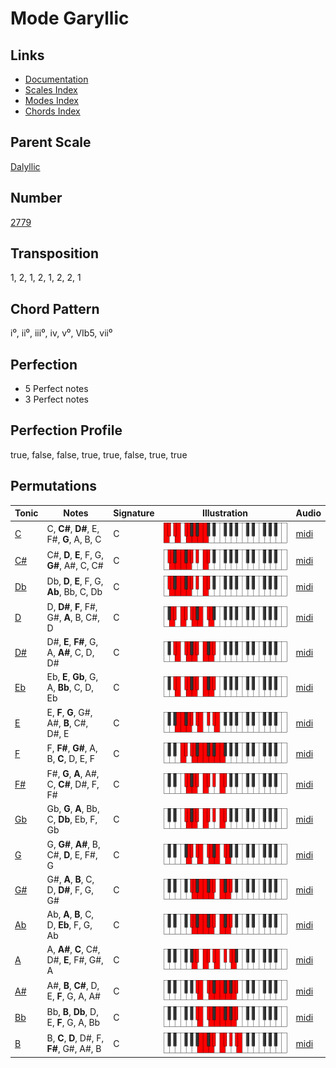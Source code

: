# Mode Garyllic

## Links

- [Documentation](README.md)
- [Scales Index](Scales.md)
- [Modes Index](Modes.md)
- [Chords Index](Chords.md)

## Parent Scale

[Dalyllic](ScaleDalyllic.md)

## Number

[2779](https://ianring.com/musictheory/scales/2779)

## Transposition

1, 2, 1, 2, 1, 2, 2, 1

## Chord Pattern

i⁰, ii⁰, iii⁰, iv, v⁰, VIb5, vii⁰

## Perfection

- 5 Perfect notes
- 3 Perfect notes

## Perfection Profile

true, false, false, true, true, false, true, true

## Permutations

| Tonic | Notes | Signature | Illustration | Audio |
|-------|-------|-----------|--------------|-------|
| [C](ModeCNaturalGaryllic.md) | C, **C#**, **D#**, E, F#, **G**, A, B, C | C | ![CNaturalGaryllic](ModeCNaturalGaryllic.png) | [midi](https://github.com/edipermadi/music/blob/main/docs/ModeCNaturalGaryllic.mid?raw=true) |
| [C#](ModeCSharpGaryllic.md) | C#, **D**, **E**, F, G, **G#**, A#, C, C# | C | ![CSharpGaryllic](ModeCSharpGaryllic.png) | [midi](https://github.com/edipermadi/music/blob/main/docs/ModeCSharpGaryllic.mid?raw=true) |
| [Db](ModeDFlatGaryllic.md) | Db, **D**, **E**, F, G, **Ab**, Bb, C, Db | C | ![DFlatGaryllic](ModeDFlatGaryllic.png) | [midi](https://github.com/edipermadi/music/blob/main/docs/ModeDFlatGaryllic.mid?raw=true) |
| [D](ModeDNaturalGaryllic.md) | D, **D#**, **F**, F#, G#, **A**, B, C#, D | C | ![DNaturalGaryllic](ModeDNaturalGaryllic.png) | [midi](https://github.com/edipermadi/music/blob/main/docs/ModeDNaturalGaryllic.mid?raw=true) |
| [D#](ModeDSharpGaryllic.md) | D#, **E**, **F#**, G, A, **A#**, C, D, D# | C | ![DSharpGaryllic](ModeDSharpGaryllic.png) | [midi](https://github.com/edipermadi/music/blob/main/docs/ModeDSharpGaryllic.mid?raw=true) |
| [Eb](ModeEFlatGaryllic.md) | Eb, **E**, **Gb**, G, A, **Bb**, C, D, Eb | C | ![EFlatGaryllic](ModeEFlatGaryllic.png) | [midi](https://github.com/edipermadi/music/blob/main/docs/ModeEFlatGaryllic.mid?raw=true) |
| [E](ModeENaturalGaryllic.md) | E, **F**, **G**, G#, A#, **B**, C#, D#, E | C | ![ENaturalGaryllic](ModeENaturalGaryllic.png) | [midi](https://github.com/edipermadi/music/blob/main/docs/ModeENaturalGaryllic.mid?raw=true) |
| [F](ModeFNaturalGaryllic.md) | F, **F#**, **G#**, A, B, **C**, D, E, F | C | ![FNaturalGaryllic](ModeFNaturalGaryllic.png) | [midi](https://github.com/edipermadi/music/blob/main/docs/ModeFNaturalGaryllic.mid?raw=true) |
| [F#](ModeFSharpGaryllic.md) | F#, **G**, **A**, A#, C, **C#**, D#, F, F# | C | ![FSharpGaryllic](ModeFSharpGaryllic.png) | [midi](https://github.com/edipermadi/music/blob/main/docs/ModeFSharpGaryllic.mid?raw=true) |
| [Gb](ModeGFlatGaryllic.md) | Gb, **G**, **A**, Bb, C, **Db**, Eb, F, Gb | C | ![GFlatGaryllic](ModeGFlatGaryllic.png) | [midi](https://github.com/edipermadi/music/blob/main/docs/ModeGFlatGaryllic.mid?raw=true) |
| [G](ModeGNaturalGaryllic.md) | G, **G#**, **A#**, B, C#, **D**, E, F#, G | C | ![GNaturalGaryllic](ModeGNaturalGaryllic.png) | [midi](https://github.com/edipermadi/music/blob/main/docs/ModeGNaturalGaryllic.mid?raw=true) |
| [G#](ModeGSharpGaryllic.md) | G#, **A**, **B**, C, D, **D#**, F, G, G# | C | ![GSharpGaryllic](ModeGSharpGaryllic.png) | [midi](https://github.com/edipermadi/music/blob/main/docs/ModeGSharpGaryllic.mid?raw=true) |
| [Ab](ModeAFlatGaryllic.md) | Ab, **A**, **B**, C, D, **Eb**, F, G, Ab | C | ![AFlatGaryllic](ModeAFlatGaryllic.png) | [midi](https://github.com/edipermadi/music/blob/main/docs/ModeAFlatGaryllic.mid?raw=true) |
| [A](ModeANaturalGaryllic.md) | A, **A#**, **C**, C#, D#, **E**, F#, G#, A | C | ![ANaturalGaryllic](ModeANaturalGaryllic.png) | [midi](https://github.com/edipermadi/music/blob/main/docs/ModeANaturalGaryllic.mid?raw=true) |
| [A#](ModeASharpGaryllic.md) | A#, **B**, **C#**, D, E, **F**, G, A, A# | C | ![ASharpGaryllic](ModeASharpGaryllic.png) | [midi](https://github.com/edipermadi/music/blob/main/docs/ModeASharpGaryllic.mid?raw=true) |
| [Bb](ModeBFlatGaryllic.md) | Bb, **B**, **Db**, D, E, **F**, G, A, Bb | C | ![BFlatGaryllic](ModeBFlatGaryllic.png) | [midi](https://github.com/edipermadi/music/blob/main/docs/ModeBFlatGaryllic.mid?raw=true) |
| [B](ModeBNaturalGaryllic.md) | B, **C**, **D**, D#, F, **F#**, G#, A#, B | C | ![BNaturalGaryllic](ModeBNaturalGaryllic.png) | [midi](https://github.com/edipermadi/music/blob/main/docs/ModeBNaturalGaryllic.mid?raw=true) |
